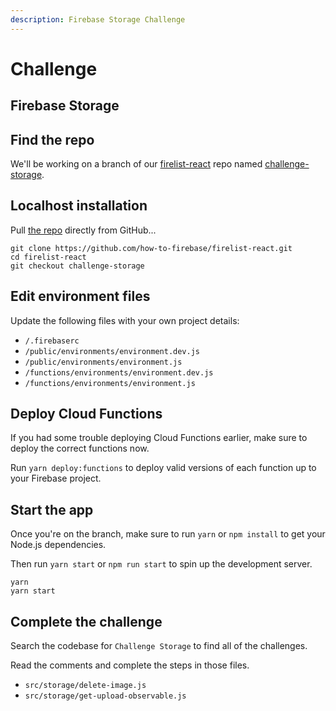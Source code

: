 ```yaml
---
description: Firebase Storage Challenge
---
```


# Challenge

## Firebase Storage

## Find the repo

We'll be working on a branch of our [firelist-react](https://github.com/how-to-firebase/firelist-react) repo named [challenge-storage](https://github.com/how-to-firebase/firelist-react/tree/challenge-storage).

## Localhost installation

Pull [the repo](https://github.com/how-to-firebase/firelist-react) directly from GitHub...

```text
git clone https://github.com/how-to-firebase/firelist-react.git
cd firelist-react
git checkout challenge-storage
```

## Edit environment files

Update the following files with your own project details:

* `/.firebaserc`
* `/public/environments/environment.dev.js`
* `/public/environments/environment.js`
* `/functions/environments/environment.dev.js`
* `/functions/environments/environment.js`

## Deploy Cloud Functions

If you had some trouble deploying Cloud Functions earlier, make sure to deploy the correct functions now.

Run `yarn deploy:functions` to deploy valid versions of each function up to your Firebase project.

## Start the app

Once you're on the branch, make sure to run `yarn` or `npm install` to get your Node.js dependencies.

Then run `yarn start` or `npm run start` to spin up the development server.

```text
yarn
yarn start
```

## Complete the challenge

Search the codebase for `Challenge Storage` to find all of the challenges.

Read the comments and complete the steps in those files.

* `src/storage/delete-image.js`
* `src/storage/get-upload-observable.js`

